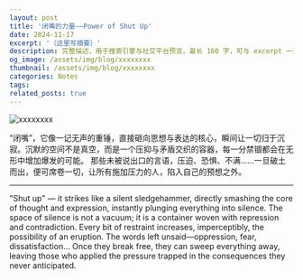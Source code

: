 ```yaml
---
layout: post
title: '闭嘴的力量——Power of Shut Up'
date: 2024-11-17
excerpt: '（这里写摘要）'
description: 完整描述，用于搜索引擎与社交平台预览，最长 160 字，可与 excerpt 一致
og_image: /assets/img/blog/xxxxxxxx
thumbnail: /assets/img/blog/xxxxxxxx
categories: Notes
tags: 
related_posts: true
---
```


<img src="/assets/img/blog/xxxxxxxx" alt="xxxxxxxx">

“闭嘴”，它像一记无声的重锤，直接砸向思想与表达的核心，瞬间让一切归于沉寂。沉默的空间不是真空，而是一个压抑与矛盾交织的容器，每一分禁锢都会在无形中增加爆发的可能。 那些未被说出口的言语，压迫、恐惧、不满……一旦破土而出，便可席卷一切，让所有施加压力的人，陷入自己的预想之外。

---

"Shut up" — it strikes like a silent sledgehammer, directly smashing the core of thought and expression, instantly plunging everything into silence. The space of silence is not a vacuum; it is a container woven with repression and contradiction. Every bit of restraint increases, imperceptibly, the possibility of an eruption. The words left unsaid—oppression, fear, dissatisfaction... Once they break free, they can sweep everything away, leaving those who applied the pressure trapped in the consequences they never anticipated.
